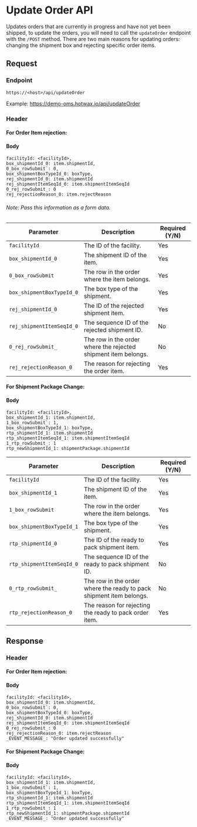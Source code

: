 # Update Order API

Updates orders that are currently in progress and have not yet been shipped, to update the orders, you will need to call the `updateOrder` endpoint with the `/POST` method. There are two main reasons for updating orders: changing the shipment box and rejecting specific order items. 

## Request

### Endpoint

`https://<host>/api/updateOrder`

Example: https://demo-oms.hotwax.io/api/updateOrder

### Header

#### For Order Item rejection: 

#### Body

```
facilityId: <facilityId>,
box_shipmentId_0: item.shipmentId,
0_box_rowSubmit`: 0,
box_shipmentBoxTypeId_0: boxType,
rej_shipmentId_0: item.shipmentId
rej_shipmentItemSeqId_0: item.shipmentItemSeqId
0_rej_rowSubmit_: 0
rej_rejectionReason_0: item.rejectReason
```
###### Note: Pass this information as a form data. 


| Parameter                     | Description                                                       | Required (Y/N) |
| ----------------------------- | ----------------------------------------------------------------- | -------------- |
| `facilityId`                  | The ID of the facility.                                           | Yes            |
| `box_shipmentId_0`            | The shipment ID of the item.                                      | Yes            |
| `0_box_rowSubmit`             | The row in the order where the item belongs.                       | Yes            |
| `box_shipmentBoxTypeId_0`     | The box type of the shipment.                                     | Yes            |
| `rej_shipmentId_0`            | The ID of the rejected shipment item.                             | Yes            |
| `rej_shipmentItemSeqId_0`     | The sequence ID of the rejected shipment ID.                      | No             |
| `0_rej_rowSubmit_`            | The row in the order where the rejected shipment item belongs.    | No             |
| `rej_rejectionReason_0`       | The reason for rejecting the order item.                          | Yes            |

#### For Shipment Package Change: 

#### Body

```
facilityId: <facilityId>,
box_shipmentId_1: item.shipmentId,
1_box_rowSubmit`: 1,
box_shipmentBoxTypeId_1: boxType,
rtp_shipmentId_1: item.shipmentId
rtp_shipmentItemSeqId_1: item.shipmentItemSeqId
1_rtp_rowSubmit_: 1
rtp_newShipmentId_1: shipmentPackage.shipmentId
```

| Parameter                     | Description                                                       | Required (Y/N) |
| ----------------------------- | ----------------------------------------------------------------- | -------------- |
| `facilityId`                  | The ID of the facility.                                           | Yes            |
| `box_shipmentId_1`            | The shipment ID of the item.                                      | Yes            |
| `1_box_rowSubmit`             | The row in the order where the item belongs.                       | Yes            |
| `box_shipmentBoxTypeId_1`     | The box type of the shipment.                                     | Yes            |
| `rtp_shipmentId_0`            | The ID of the ready to pack shipment item.                        | Yes            |
| `rtp_shipmentItemSeqId_0`     | The sequence ID of the ready to pack shipment ID.                 | No             |
| `0_rtp_rowSubmit_`            | The row in the order where the ready to pack shipment item belongs.| No             |
| `rtp_rejectionReason_0`       | The reason for rejecting the ready to pack order item.            | Yes            |


## Response

### Header

#### For Order Item rejection: 

#### Body

```
facilityId: <facilityId>,
box_shipmentId_0: item.shipmentId,
0_box_rowSubmit`: 0,
box_shipmentBoxTypeId_0: boxType,
rej_shipmentId_0: item.shipmentId
rej_shipmentItemSeqId_0: item.shipmentItemSeqId
0_rej_rowSubmit_: 0
rej_rejectionReason_0: item.rejectReason
_EVENT_MESSAGE_: "Order updated successfully"
```

#### For Shipment Package Change: 

#### Body

```
facilityId: <facilityId>,
box_shipmentId_1: item.shipmentId,
1_box_rowSubmit`: 1,
box_shipmentBoxTypeId_1: boxType,
rtp_shipmentId_1: item.shipmentId
rtp_shipmentItemSeqId_1: item.shipmentItemSeqId
1_rtp_rowSubmit_: 1
rtp_newShipmentId_1: shipmentPackage.shipmentId
_EVENT_MESSAGE_: "Order updated successfully"
```
